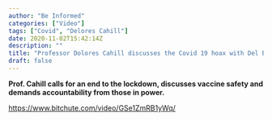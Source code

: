 ```yaml
---
author: "Be Informed"
categories: ["Video"]
tags: ["Covid", "Delores Cahill"]
date: 2020-11-02T15:42:14Z
description: ""
title: "Professor Dolores Cahill discusses the Covid 19 hoax with Del Bigtree."
draft: false
---
```


**Prof. Cahill calls for an end to the lockdown, discusses vaccine safety and demands accountability from those in power.**  

https://www.bitchute.com/video/GSe1ZmRB1yWq/  